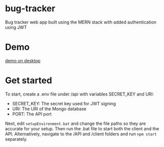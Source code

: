 # bug-tracker
 Bug tracker web app built using the MERN stack with added authentication using JWT

# Demo

[demo on desktop](https://media2.giphy.com/media/EIDomzWhjKEikm63J2/giphy.gif)

# Get started
To start, create a .env file under /api with variables SECRET_KEY and URI:
- SECRET_KEY: The secret key used for JWT signing
- URI: The URI of the Mongo database
- PORT: The API port

Next, edit `setupEnvironment.bat` and change the file paths so they are accurate for your setup.
Then run the .bat file to start both the client and the API.
Alternatively, navigate to the /API and /client folders and run `npm start` separately.
